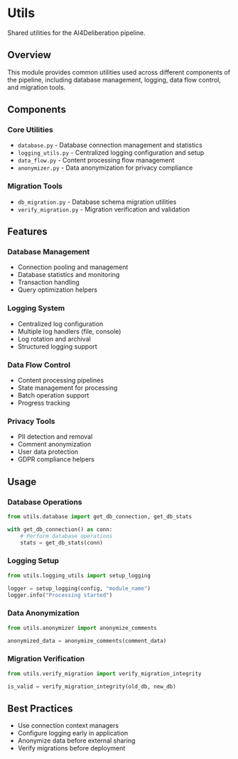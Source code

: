 # Utils

Shared utilities for the AI4Deliberation pipeline.

## Overview
This module provides common utilities used across different components of the pipeline, including database management, logging, data flow control, and migration tools.

## Components

### Core Utilities
- `database.py` - Database connection management and statistics
- `logging_utils.py` - Centralized logging configuration and setup
- `data_flow.py` - Content processing flow management
- `anonymizer.py` - Data anonymization for privacy compliance

### Migration Tools
- `db_migration.py` - Database schema migration utilities
- `verify_migration.py` - Migration verification and validation

## Features

### Database Management
- Connection pooling and management
- Database statistics and monitoring
- Transaction handling
- Query optimization helpers

### Logging System
- Centralized log configuration
- Multiple log handlers (file, console)
- Log rotation and archival
- Structured logging support

### Data Flow Control
- Content processing pipelines
- State management for processing
- Batch operation support
- Progress tracking

### Privacy Tools
- PII detection and removal
- Comment anonymization
- User data protection
- GDPR compliance helpers

## Usage

### Database Operations
```python
from utils.database import get_db_connection, get_db_stats

with get_db_connection() as conn:
    # Perform database operations
    stats = get_db_stats(conn)
```

### Logging Setup
```python
from utils.logging_utils import setup_logging

logger = setup_logging(config, "module_name")
logger.info("Processing started")
```

### Data Anonymization
```python
from utils.anonymizer import anonymize_comments

anonymized_data = anonymize_comments(comment_data)
```

### Migration Verification
```python
from utils.verify_migration import verify_migration_integrity

is_valid = verify_migration_integrity(old_db, new_db)
```

## Best Practices
- Use connection context managers
- Configure logging early in application
- Anonymize data before external sharing
- Verify migrations before deployment
